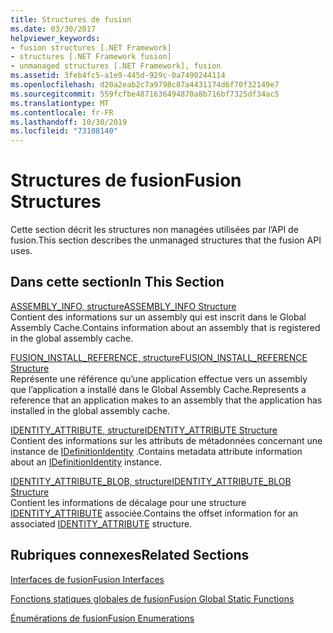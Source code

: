 ```yaml
---
title: Structures de fusion
ms.date: 03/30/2017
helpviewer_keywords:
- fusion structures [.NET Framework]
- structures [.NET Framework fusion]
- unmanaged structures [.NET Framework], fusion
ms.assetid: 3feb4fc5-a1e9-445d-929c-0a7490244114
ms.openlocfilehash: d20a2eab2c7a9798c87a4431174d6f70f32149e7
ms.sourcegitcommit: 559fcfbe4871636494870a8b716bf7325df34ac5
ms.translationtype: MT
ms.contentlocale: fr-FR
ms.lasthandoff: 10/30/2019
ms.locfileid: "73108140"
---
```

# <a name="fusion-structures"></a><span data-ttu-id="90858-102">Structures de fusion</span><span class="sxs-lookup"><span data-stu-id="90858-102">Fusion Structures</span></span>
<span data-ttu-id="90858-103">Cette section décrit les structures non managées utilisées par l’API de fusion.</span><span class="sxs-lookup"><span data-stu-id="90858-103">This section describes the unmanaged structures that the fusion API uses.</span></span>  
  
## <a name="in-this-section"></a><span data-ttu-id="90858-104">Dans cette section</span><span class="sxs-lookup"><span data-stu-id="90858-104">In This Section</span></span>  
 [<span data-ttu-id="90858-105">ASSEMBLY_INFO, structure</span><span class="sxs-lookup"><span data-stu-id="90858-105">ASSEMBLY_INFO Structure</span></span>](assembly-info-structure.md)  
 <span data-ttu-id="90858-106">Contient des informations sur un assembly qui est inscrit dans le Global Assembly Cache.</span><span class="sxs-lookup"><span data-stu-id="90858-106">Contains information about an assembly that is registered in the global assembly cache.</span></span>  
  
 [<span data-ttu-id="90858-107">FUSION_INSTALL_REFERENCE, structure</span><span class="sxs-lookup"><span data-stu-id="90858-107">FUSION_INSTALL_REFERENCE Structure</span></span>](fusion-install-reference-structure.md)  
 <span data-ttu-id="90858-108">Représente une référence qu’une application effectue vers un assembly que l’application a installé dans le Global Assembly Cache.</span><span class="sxs-lookup"><span data-stu-id="90858-108">Represents a reference that an application makes to an assembly that the application has installed in the global assembly cache.</span></span>  
  
 [<span data-ttu-id="90858-109">IDENTITY_ATTRIBUTE, structure</span><span class="sxs-lookup"><span data-stu-id="90858-109">IDENTITY_ATTRIBUTE Structure</span></span>](identity-attribute-structure.md)  
 <span data-ttu-id="90858-110">Contient des informations sur les attributs de métadonnées concernant une instance de [IDefinitionIdentity](idefinitionidentity-interface.md) .</span><span class="sxs-lookup"><span data-stu-id="90858-110">Contains metadata attribute information about an [IDefinitionIdentity](idefinitionidentity-interface.md) instance.</span></span>  
  
 [<span data-ttu-id="90858-111">IDENTITY_ATTRIBUTE_BLOB, structure</span><span class="sxs-lookup"><span data-stu-id="90858-111">IDENTITY_ATTRIBUTE_BLOB Structure</span></span>](identity-attribute-blob-structure.md)  
 <span data-ttu-id="90858-112">Contient les informations de décalage pour une structure [IDENTITY_ATTRIBUTE](identity-attribute-structure.md) associée.</span><span class="sxs-lookup"><span data-stu-id="90858-112">Contains the offset information for an associated [IDENTITY_ATTRIBUTE](identity-attribute-structure.md) structure.</span></span>  
  
## <a name="related-sections"></a><span data-ttu-id="90858-113">Rubriques connexes</span><span class="sxs-lookup"><span data-stu-id="90858-113">Related Sections</span></span>  
 [<span data-ttu-id="90858-114">Interfaces de fusion</span><span class="sxs-lookup"><span data-stu-id="90858-114">Fusion Interfaces</span></span>](fusion-interfaces.md)  
  
 [<span data-ttu-id="90858-115">Fonctions statiques globales de fusion</span><span class="sxs-lookup"><span data-stu-id="90858-115">Fusion Global Static Functions</span></span>](fusion-global-static-functions.md)  
  
 [<span data-ttu-id="90858-116">Énumérations de fusion</span><span class="sxs-lookup"><span data-stu-id="90858-116">Fusion Enumerations</span></span>](fusion-enumerations.md)

